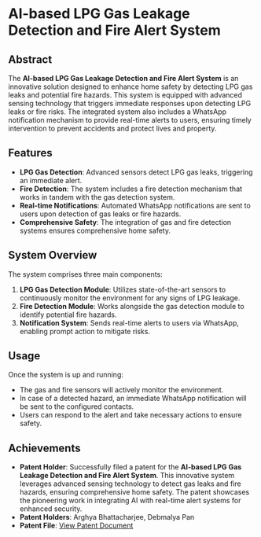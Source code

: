 # AI-based LPG Gas Leakage Detection and Fire Alert System

## Abstract
The **AI-based LPG Gas Leakage Detection and Fire Alert System** is an innovative solution designed to enhance home safety by detecting LPG gas leaks and potential fire hazards. This system is equipped with advanced sensing technology that triggers immediate responses upon detecting LPG leaks or fire risks. The integrated system also includes a WhatsApp notification mechanism to provide real-time alerts to users, ensuring timely intervention to prevent accidents and protect lives and property.

## Features
- **LPG Gas Detection**: Advanced sensors detect LPG gas leaks, triggering an immediate alert.
- **Fire Detection**: The system includes a fire detection mechanism that works in tandem with the gas detection system.
- **Real-time Notifications**: Automated WhatsApp notifications are sent to users upon detection of gas leaks or fire hazards.
- **Comprehensive Safety**: The integration of gas and fire detection systems ensures comprehensive home safety.

## System Overview
The system comprises three main components:
1. **LPG Gas Detection Module**: Utilizes state-of-the-art sensors to continuously monitor the environment for any signs of LPG leakage.
2. **Fire Detection Module**: Works alongside the gas detection module to identify potential fire hazards.
3. **Notification System**: Sends real-time alerts to users via WhatsApp, enabling prompt action to mitigate risks.

## Usage
Once the system is up and running:
- The gas and fire sensors will actively monitor the environment.
- In case of a detected hazard, an immediate WhatsApp notification will be sent to the configured contacts.
- Users can respond to the alert and take necessary actions to ensure safety.

## Achievements
- **Patent Holder**: Successfully filed a patent for the **AI-based LPG Gas Leakage Detection and Fire Alert System**. This innovative system leverages advanced sensing technology to detect gas leaks and fire hazards, ensuring comprehensive home safety. The patent showcases the pioneering work in integrating AI with real-time alert systems for enhanced security.
- **Patent Holders**: Arghya Bhattacharjee, Debmalya Pan
- **Patent File**: [View Patent Document](https://drive.google.com/file/d/15LbF2Tv3y0DxKQk1tlhBDZy5qUI1nr24/view)
